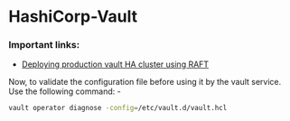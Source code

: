 # HashiCorp-Vault

### Important links:

* [Deploying production vault HA cluster using RAFT](https://developer.hashicorp.com/vault/tutorials/raft/raft-deployment-guide)


Now, to validate the configuration file before using it by the vault service. Use the following command: -

```sh
vault operator diagnose -config=/etc/vault.d/vault.hcl
```

